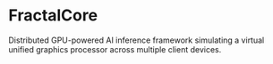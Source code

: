 # FractalCore
Distributed GPU-powered AI inference framework simulating a virtual unified graphics processor across multiple client devices.
